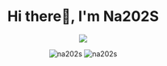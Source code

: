 <h1 align="center">Hi there👋, I'm Na202S</h1>

<!-- <p align="center"> <img src="https://komarev.com/ghpvc/?username=na202s&style=flat-square&label=PROFILE+VIEWS" alt="na202s"/> </p>
 -->
<p align="center"> <img src="https://github-profile-trophy.vercel.app/?username=na202s" /></a> </p>

<p align="center">
  <img src="https://github-readme-stats.vercel.app/api/top-langs/?username=na202s&layout=compact" alt="na202s" />
  <img src="https://github-readme-stats.vercel.app/api?username=na202s&show_icons=true" alt="na202s" />
</p>

<!-- 
Here are some ideas to get you started:

- 🔭 I’m currently working on ...
- 🌱 I’m currently learning ...
- 👯 I’m looking to collaborate on ...
- 🤔 I’m looking for help with ...
- 💬 Ask me about ...
- 📫 How to reach me: ...
- 😄 Pronouns: ...
- ⚡ Fun fact: ... -->
